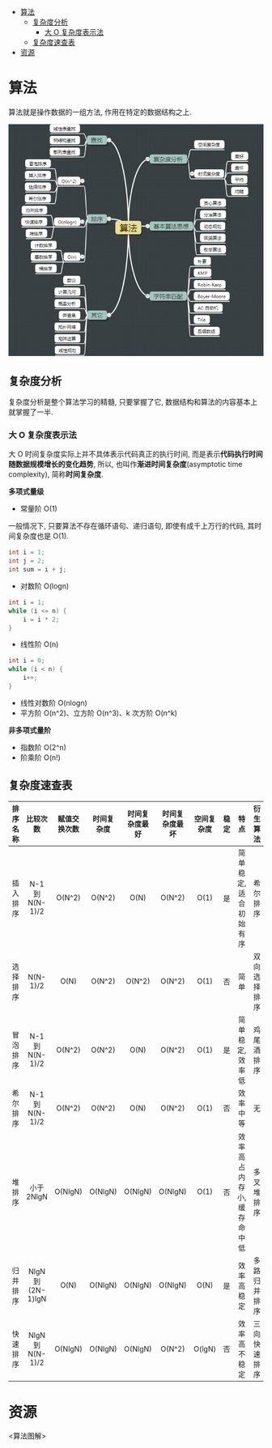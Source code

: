 <!-- TOC -->

- [算法](#算法)
    - [复杂度分析](#复杂度分析)
        - [大 O 复杂度表示法](#大-o-复杂度表示法)
    - [复杂度速查表](#复杂度速查表)
- [资源](#资源)

<!-- /TOC -->

# 算法

算法就是操作数据的一组方法, 作用在特定的数据结构之上.

![](../.resource/Programmer-Algorithm-brain_map.png)

## 复杂度分析

复杂度分析是整个算法学习的精髓, 只要掌握了它, 数据结构和算法的内容基本上就掌握了一半.

### 大 O 复杂度表示法

大 O 时间复杂度实际上并不具体表示代码真正的执行时间, 而是表示**代码执行时间随数据规模增长的变化趋势**, 所以, 也叫作**渐进时间复杂度**(asymptotic time complexity), 简称**时间复杂度**.

**多项式量级**

- 常量阶 O(1)

一般情况下, 只要算法不存在循环语句、递归语句, 即使有成千上万行的代码, 其时间复杂度也是 O(1).

```java
int i = 1;
int j = 2;
int sum = i + j;
```

- 对数阶 O(logn)

```java
int i = 1;
while (i <= n) {
    i = i * 2;
}
```

- 线性阶 O(n)

```java
int i = 0;
while (i < n) {
    i++;
}
```

- 线性对数阶 O(nlogn)
- 平方阶 O(n^2)、立方阶 O(n^3)、k 次方阶 O(n^k)

**非多项式量阶**

- 指数阶 O(2^n)
- 阶乘阶 O(n!)

## 复杂度速查表

|排序名称|比较次数|赋值交换次数|时间复杂度|时间复杂度最好|时间复杂度最坏|空间复杂度|稳定|特点|衍生算法|
|:-:|:-:|:-:|:-:|:-:|:-:|:-:|:-:|:-:|:-:|
|插入排序|N-1 到 N(N-1)/2|O(N^2)|O(N^2)|O(N)|O(N^2)|O(1)|是|简单稳定, 适合初始有序|希尔排序|
|选择排序|N(N-1)/2|O(N)|O(N^2)|O(N^2)|O(N^2)|O(1)|否|简单|双向选择排序|
|冒泡排序|N-1 到 N(N-1)/2|O(N^2)|O(N^2)|O(N)|O(N^2)|O(1)|是|简单稳定, 效率低|鸡尾酒排序|
|希尔排序|N-1 到 N(N-1)/2|O(N^2)|O(N^2)|O(N)|O(N^2)|O(1)|否|效率中等|无|
|堆排序|小于 2NlgN|O(NlgN)|O(NlgN)|O(NlgN)|O(NlgN)|O(1)|否|效率高占内存小, 缓存命中低|多叉堆排序|
|归并排序|NlgN 到 (2N-1)lgN|O(N)|O(NlgN)|O(NlgN)|O(NlgN)|O(N)|是|效率高稳定|多路归并排序|
|快速排序|NlgN 到 N(N-1)/2|O(NlgN)|O(NlgN)|O(NlgN)|O(N^2)|O(lgN)|否|效率高不稳定|三向快速排序|

# 资源

<算法图解><br>
